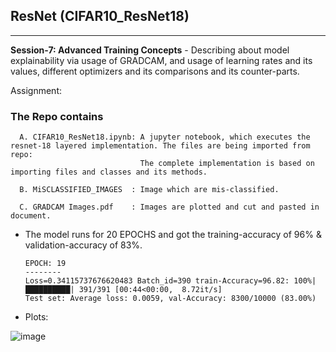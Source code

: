 ## ResNet (CIFAR10_ResNet18)
------------------------------

**Session-7: Advanced Training Concepts** - Describing about model explainability via usage of GRADCAM, and usage of learning rates and its values,
different optimizers and its comparisons and its counter-parts.

Assignment: 



### The Repo contains 

      A. CIFAR10_ResNet18.ipynb: A jupyter notebook, which executes the resnet-18 layered implementation. The files are being imported from repo: 
                                 The complete implementation is based on importing files and classes and its methods. 
                                 
      B. MiSCLASSIFIED_IMAGES  : Image which are mis-classified.
      
      C. GRADCAM Images.pdf    : Images are plotted and cut and pasted in document.
      
      
* The model runs for 20 EPOCHS and got the training-accuracy of 96% & validation-accuracy of 83%.
 
      EPOCH: 19
      --------
      Loss=0.34115737676620483 Batch_id=390 train-Accuracy=96.82: 100%|██████████| 391/391 [00:44<00:00,  8.72it/s] 
      Test set: Average loss: 0.0059, val-Accuracy: 8300/10000 (83.00%)
      
* Plots: 

![image](https://user-images.githubusercontent.com/60026221/218268390-22fb0e06-a5c5-430d-a02b-f515dcf3ccc4.png)
